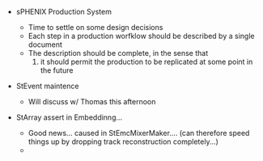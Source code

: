 - sPHENIX Production System
	- Time to settle on some design decisions
	- Each step in a production worfklow should be described by a single document
	- The description should be complete, in the sense that 
		1. it should permit the production to be replicated at some point in the future


- StEvent maintence 
	- Will discuss w/ Thomas this afternoon


- StArray assert in Embeddinng...
	- Good news... caused in StEmcMixerMaker.... (can therefore speed things up by dropping track reconstruction completely...)
	- 